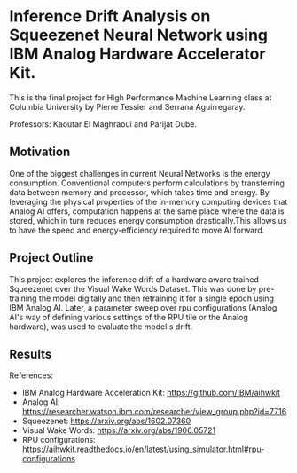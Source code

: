 # Inference Drift Analysis on Squeezenet Neural Network using IBM Analog Hardware Accelerator Kit.

This is the final project for High Performance Machine Learning class at Columbia University by Pierre Tessier and Serrana Aguirregaray.

Professors: Kaoutar El Maghraoui and Parijat Dube.

## Motivation

One of the biggest challenges in current Neural Networks is the energy consumption. Conventional computers perform calculations by transferring data between memory and processor, which takes time and energy. By leveraging the physical properties of the in-memory computing devices that Analog AI offers, computation happens at the same place where the data is stored, which in turn reduces energy consumption drastically.This allows us to have the speed and energy-efficiency required to move AI forward.

## Project Outline

This project explores the inference drift of a hardware aware trained Squeezenet over the Visual Wake Words Dataset. This was done by pre-training the model digitally and then retraining it for a single epoch using IBM Analog AI. Later, a parameter sweep over rpu configurations (Analog AI's way of defining various settings of the RPU tile or the Analog hardware), was used to evaluate the model's drift.

## Results

References:

- IBM Analog Hardware Acceleration Kit: https://github.com/IBM/aihwkit
- Analog AI: https://researcher.watson.ibm.com/researcher/view_group.php?id=7716 
- Squeezenet: https://arxiv.org/abs/1602.07360
- Visual Wake Words: https://arxiv.org/abs/1906.05721
- RPU configurations: https://aihwkit.readthedocs.io/en/latest/using_simulator.html#rpu-configurations
